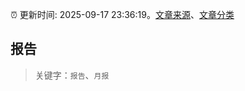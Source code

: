 :alarm_clock: 更新时间: 2025-09-17 23:36:19。[文章来源](/README.md)、[文章分类](/TAGS.md)

## 报告


> 关键字：`报告`、`月报`



